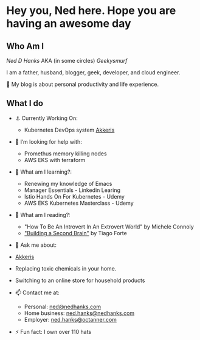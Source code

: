 # Hey you, Ned here. Hope you are having an awesome day

## Who Am I

*Ned D Hanks* AKA (in some circles) *Geekysmurf*

I am a father, husband, blogger, geek, developer, and cloud engineer.

🧫 My blog is about personal productivity and life experience.

## What I do
- ⚓️ Currently Working On:
  - Kubernetes DevOps system [Akkeris](https://github.com/akkeris)
  
- 🤔 I’m looking for help with:
  - Promethus memory killing nodes
  - AWS EKS with terraform
  
- 🏫 What am I learning?:
  - Renewing my knowledge of Emacs
  - Manager Essentials - Linkedin Learing
  - Istio Hands On For Kubernetes - Udemy
  - AWS EKS Kubernetes Masterclass - Udemy
  
- 🚽 What am I reading?:
  - "How To Be An Introvert In An Extrovert World" by Michele Connoly
  - ["Building a Second Brain"](https://amzn.to/3uKb3Tn) by Tiago Forte

-  💬 Ask me about:
  - [Akkeris](https://github.com/akkeris)
  - Replacing toxic chemicals in your home.
  - Switching to an online store for household products

- 📫 Contact me at:
  - Personal: ned@nedhanks.com
  - Home business: ned.hanks@nedhanks.com
  - Employer: ned.hanks@octanner.com
  
- ⚡ Fun fact: I own over 110 hats

<!--
**nedhanks/nedhanks** is a ✨ _special_ ✨ repository because its `README.md` (this file) appears on your GitHub profile.

Here are some ideas to get you started:

- 🔭 I’m currently working on ...
- 🌱 I’m currently learning ...
- 👯 I’m looking to collaborate on ...
- 🤔 I’m looking for help with ...
- 💬 Ask me about ...
- 📫 How to reach me: ...
- 😄 Pronouns: ...
- ⚡ Fun fact: ...
-->
